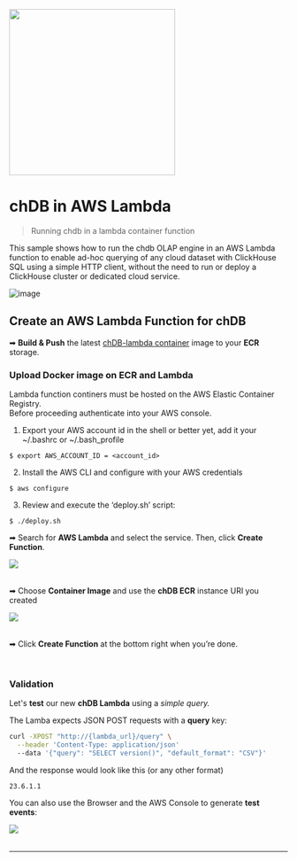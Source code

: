 <img src="https://avatars.githubusercontent.com/u/132536224" width=300 >

# chDB in AWS Lambda

> Running chdb in a lambda container function 

This sample shows how to run the chdb OLAP engine in an AWS Lambda function to enable ad-hoc querying of any cloud dataset with ClickHouse SQL using a simple HTTP client, without the need to run or deploy a ClickHouse cluster or dedicated cloud service.

![image](https://github.com/chdb-io/chdb-lambda/assets/1423657/a5484b39-9aa7-4c35-a55c-be6329a30ace)


## Create an AWS Lambda Function for chDB

➡ **Build & Push** the latest [chDB-lambda container](https://github.com/chdb-io/chdb-server/tree/main/lambda) image to your **ECR** storage.

### Upload Docker image on ECR and Lambda
Lambda function continers must be hosted on the AWS Elastic Container Registry.<br>
Before proceeding authenticate into your AWS console.

1. Export your AWS account id in the shell or better yet, add it your ~/.bashrc or ~/.bash_profile 
```
$ export AWS_ACCOUNT_ID = <account_id>
```

2. Install the AWS CLI and configure with your AWS credentials
```
$ aws configure
```

3. Review and execute the ‘deploy.sh’ script:
```
$ ./deploy.sh
```



➡ Search for **AWS Lambda** and select the service. Then, click **Create Function**.

<img src="https://images.ctfassets.net/o7xu9whrs0u9/5XE0x5uBoOA4oJYZFwzNea/79493c8495c8d60c726cfeeae73a2b84/create_function.png" align="left">

<br>

<br>

➡ Choose **Container Image** and use the **chDB ECR** instance URI you created

<img src="https://user-images.githubusercontent.com/1423657/250210923-887894c3-35ef-4083-a4b8-29d247f1fc1c.png" align="left">


<br>

<br>

➡ Click **Create Function** at the bottom right when you’re done.

<br>

### Validation

Let's **test** our new **chDB Lambda** using a *simple query.*

The Lamba expects JSON POST requests with a **query** key:


```bash
curl -XPOST "http://{lambda_url}/query" \
  --header 'Content-Type: application/json'
  --data '{"query": "SELECT version()", "default_format": "CSV"}'
```

And the response would look like this (or any other format)

```plaintext
23.6.1.1
```

You can also use the Browser and the AWS Console to generate **test events**:

<img src="https://user-images.githubusercontent.com/1423657/250201531-daa26b0b-68e2-4cec-b665-5505efe99b99.png" align="left">

<br>

<br>

-----

